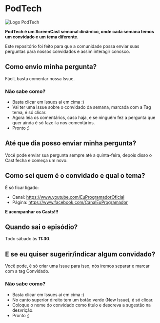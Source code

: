 # PodTech
![Logo PodTech](https://ap.imagensbrasil.org/images/teste0e4b1.png)

<b>PodTech é um ScreenCast semanal dinâmico, onde cada semana temos um convidado e um tema diferente.</b>

Este repositório foi feito para que a comunidade possa enviar suas perguntas para nossos convidados e assim interagir conosco.

## Como envio minha pergunta?
Fácil, basta comentar nossa Issue.

### Não sabe como?
 - Basta clicar em Issues ai em cima :)
 - Vai ter uma Issue sobre o convidado da semana, marcada com a Tag tema, é só clicar.
 - Agora leia os comentários, caso haja, e se ninguêm fez a pergunta que quer ainda é só faze-la nos comentários.
 - Pronto ;)

## Até que dia posso enviar minha pergunta?
Você pode enviar sua pergunta sempre até a quinta-feira, depois disso o Cast fecha e começa um novo.

## Como sei quem é o convidado e qual o tema?
É só ficar ligado:
 - Canal: https://www.youtube.com/EuProgramadorOficial
 - Página: https://www.facebook.com/CanalEuProgramador

<b>E acompanhar os Casts!!!</b>

## Quando sai o episódio?
Todo sábado às <b>11:30</b>.

## E se eu quiser sugerir/indicar algum convidado?
Você pode, é só criar uma Issue para isso, nós iremos separar e marcar com a tag Convidado.

### Não sabe como?
 - Basta clicar em Issues ai em cima :)
 - No canto superior direito tem um botão verde (New Issue), é só clicar.
 - Coloque o nome do convidado como titulo e descreva a sugestão na desvrição.
 - Pronto ;)
